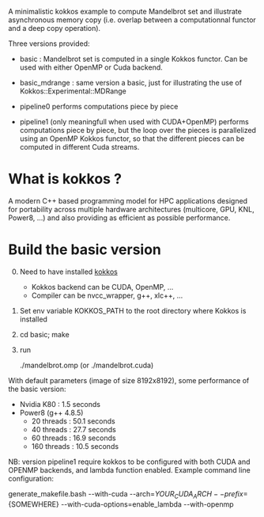 A minimalistic kokkos example to compute Mandelbrot set and illustrate asynchronous memory copy (i.e. overlap between a computationnal functor and a deep copy operation).

Three versions provided:

* basic : Mandelbrot set is computed in a single Kokkos functor. Can be used
  with either OpenMP or Cuda backend.

* basic_mdrange : same version a basic, just for illustrating the use of Kokkos::Experimental::MDRange

* pipeline0 performs computations piece by piece

* pipeline1 (only meaningfull when used with CUDA+OpenMP) performs computations piece by piece, but the loop over the pieces
  is parallelized using an OpenMP Kokkos functor, so that the different pieces
  can be computed in different Cuda streams.


# What is kokkos ?

A modern C++ based programming model for HPC applications designed for portability across multiple hardware architectures (multicore, GPU, KNL, Power8, ...) and also providing as efficient as possible performance.

# Build the basic version

0. Need to have installed [kokkos](https://github.com/kokkos/kokkos)

   * Kokkos backend can be CUDA, OpenMP, ...
   * Compiler can be nvcc_wrapper, g++, xlc++, ...

1. Set env variable KOKKOS_PATH to the root directory where Kokkos is installed

2. cd basic; make

3. run

   ./mandelbrot.omp (or ./mandelbrot.cuda)


With default parameters (image of size 8192x8192), some performance of the basic version:
 * Nvidia K80 : 1.5 seconds 
 * Power8 (g++ 4.8.5)
   * 20  threads : 50.1 seconds
   * 40  threads : 27.7 seconds
   * 60  threads : 16.9 seconds
   * 160 threads : 10.5 seconds
   

NB: version pipeline1 require kokkos to be configured with both CUDA and OPENMP
backends, and lambda function enabled. Example command line configuration:

generate_makefile.bash --with-cuda --arch=${YOUR_CUDA_ARCH} --prefix=${SOMEWHERE} --with-cuda-options=enable_lambda --with-openmp
